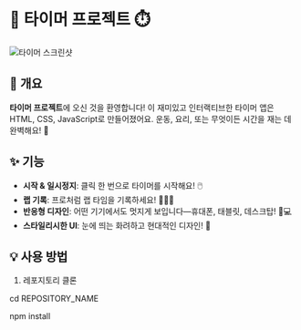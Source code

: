 # 🎉 타이머 프로젝트 ⏱️

![타이머 스크린샷](path/to/your/screenshot.png)

## 🚀 개요

**타이머 프로젝트**에 오신 것을 환영합니다! 이 재미있고 인터랙티브한 타이머 앱은 HTML, CSS, JavaScript로 만들어졌어요. 운동, 요리, 또는 무엇이든 시간을 재는 데 완벽해요! 🥳

## ✨ 기능

- **시작 & 일시정지**: 클릭 한 번으로 타이머를 시작해요! 🖱️
- **랩 기록**: 프로처럼 랩 타임을 기록하세요! 🏃‍♂️💨
- **반응형 디자인**: 어떤 기기에서도 멋지게 보입니다—휴대폰, 태블릿, 데스크탑! 📱💻
- **스타일리시한 UI**: 눈에 띄는 화려하고 현대적인 디자인! 🌈

## 💡 사용 방법

1. 레포지토리 클론

cd REPOSITORY_NAME

npm install
